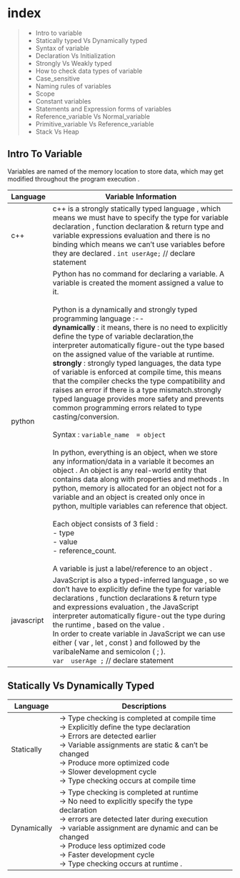 
# index 
> - Intro to variable 
> - Statically typed Vs Dynamically typed 
> - Syntax of variable 
> - Declaration Vs Initialization
> - Strongly Vs Weakly typed 
> - How to check data types of variable
> - Case_sensitive 
> - Naming rules of variables 
> - Scope 
> - Constant variables 
> - Statements and Expression forms of variables 
> - Reference_variable Vs Normal_variable
> - Primitive_variable Vs Reference_variable
> - Stack Vs Heap

## Intro To Variable 
Variables are named of the memory location to store data, which may get modified 
throughout the program execution . 

| Language | Variable Information |
| --- | --- |
| c++ | c++ is a strongly statically typed language , which means we must have to specify the type for variable declaration , function declaration & return type and variable expressions evaluation and  there is no binding which means we can’t use variables before they are declared . `int userAge;`  // declare statement  | 
| python | Python has no command for declaring a variable. A variable is created the moment assigned a value to it.<br><br>Python is a dynamically and strongly typed programming language :-- <br> **dynamically** : it means, there is no need to explicitly define the type of variable declaration,the interpreter automatically figure-out the type based on the assigned value of the variable at runtime. <br> **strongly** : strongly typed languages, the data type of variable is enforced at compile time, this means that the compiler checks the type compatibility and raises an error if there is a type mismatch.strongly typed language provides more safety and prevents common programming errors related to type casting/conversion.<br><br>Syntax : `variable_name  = object` <br><br>In python, everything is an object, when we store any information/data in a variable it becomes an object . An object is  any real-world entity that contains data along with properties and methods . In python, memory is allocated for an object not for a variable and an object is created only once in python, multiple variables can reference that object.<br><br>Each object consists of 3 field : <br> - type <br> - value <br> - reference_count.<br><br>A variable is just a label/reference to an object .|
| javascript | JavaScript is also a typed-inferred language , so we don’t have to explicitly define the type for variable declarations , function declarations & return type  and expressions evaluation  , the JavaScript  interpreter automatically figure-out the type during the runtime , based on the value .<br>In order to create variable in JavaScript we can use either ( var , let , const ) and followed by the varibaleName and semicolon ( ; ). <br>`var  userAge ;` //  declare statement |

## Statically Vs Dynamically Typed 

| Language | Descriptions |
| ---      | ---          |
| Statically | → Type checking is completed at compile time<br>→ Explicitly define the type declaration<br>→ Errors are detected earlier<br>→ Variable assignments are static & can’t be changed<br>→ Produce more optimized code<br>→ Slower development cycle<br>→ Type checking occurs at compile time |
| Dynamically | → Type checking is completed at runtime<br>→ No need to explicitly specify the type declaration<br> → errors are detected later during execution<br>→ variable assignment are dynamic and can be changed<br>→ Produce less optimized code<br>→ Faster development cycle<br>→ Type checking occurs at runtime . 













